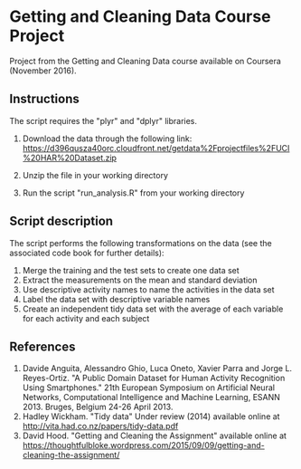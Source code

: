 # Getting and Cleaning Data Course Project

Project from the Getting and Cleaning Data course available on Coursera (November 2016).

## Instructions

The script requires the "plyr" and "dplyr" libraries.

1. Download the data through the following link: https://d396qusza40orc.cloudfront.net/getdata%2Fprojectfiles%2FUCI%20HAR%20Dataset.zip

2. Unzip the file in your working directory

3. Run the script "run_analysis.R" from your working directory

## Script description

The script performs the following transformations on the data (see the associated code book for further details):

1. Merge the training and the test sets to create one data set
2. Extract the measurements on the mean and standard deviation
3. Use descriptive activity names to name the activities in the data set
4. Label the data set with descriptive variable names    
5. Create an independent tidy data set with the average of each variable for each activity and each subject

## References

1. Davide Anguita, Alessandro Ghio, Luca Oneto, Xavier Parra and Jorge L. Reyes-Ortiz. "A Public Domain Dataset for Human Activity Recognition Using Smartphones." 21th European Symposium on Artificial Neural Networks, Computational Intelligence and Machine Learning, ESANN 2013. Bruges, Belgium 24-26 April 2013.
2. Hadley Wickham. "Tidy data" Under review (2014) available online at http://vita.had.co.nz/papers/tidy-data.pdf
3. David Hood. "Getting and Cleaning the Assignment" available online at https://thoughtfulbloke.wordpress.com/2015/09/09/getting-and-cleaning-the-assignment/
